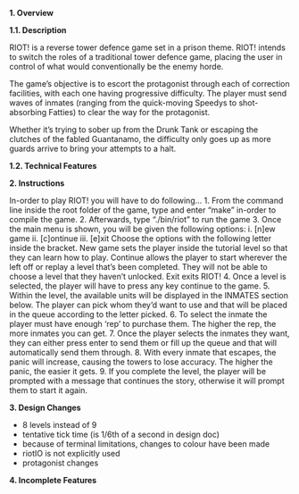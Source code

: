 **1.	Overview**

**1.1.	Description**

RIOT! is a reverse tower defence game set in a prison theme.  RIOT! intends to switch the roles of a traditional tower defence game, placing the user in control of what would conventionally be the enemy horde.

The game’s objective is to escort the protagonist through each of correction facilities, with each one having progressive difficulty.  The player must send waves of inmates (ranging from the quick-moving Speedys to shot-absorbing Fatties) to clear the way for the protagonist.

Whether it’s trying to sober up from the Drunk Tank or escaping the clutches of the fabled Guantanamo, the difficulty only goes up as more guards arrive to bring your attempts to a halt.


**1.2.	Technical Features**


**2.	Instructions**

 In-order to play RIOT! you will have to do following...
      1.	From the command line inside the root folder of the game, type and enter “make” in-order to compile the game.
      2.	Afterwards, type “./bin/riot” to run the game
      3.	Once the main menu is shown, you will be given the following options:
          i.	[n]ew game
          ii.	[c]ontinue
          iii.	[e]xit
      Choose the options with the following letter inside the bracket. 
      New game sets the player inside the tutorial level so that they can learn how to play.
      Continue allows the player to start wherever the left off or replay a level that’s been completed. They will not be          able to choose a level that they haven’t unlocked.
      Exit exits RIOT!
      4.	Once a level is selected, the player will have to press any key continue to the game.
      5.	Within the level, the available units will be displayed in the INMATES section below. The player can pick whom            they’d want to use and that will be placed in the queue according to the letter picked. 
      6.	To select the inmate the player must have enough ‘rep’ to purchase them. The higher the rep, the more inmates you         can get.
      7.	Once the player selects the inmates they want, they can either press enter to send them or fill up the queue and          that will automatically send them through.
      8.	With every inmate that escapes, the panic will increase, causing the towers to lose accuracy. The higher the panic,       the easier it gets.
      9.	If you complete the level, the player will be prompted with a message that continues the story, otherwise it will         prompt them to start it again.


**3.	Design Changes**

- 8 levels instead of 9
- tentative tick time (is 1/6th of a second in design doc)
- because of terminal limitations, changes to colour have been made 
- riotIO is not explicitly used
- protagonist changes


**4.	Incomplete Features**




